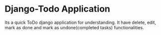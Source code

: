 # Django-Todo Application

Its a quick ToDo django application for understanding. It have delete, edit, mark as done and mark as undone(completed tasks) functionalities.
